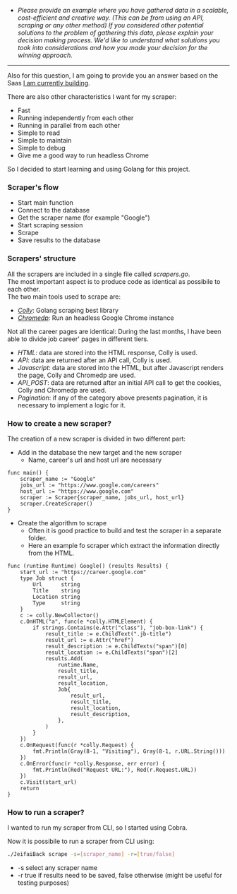 - _Please provide an example where you have gathered data in a scalable, cost-efficient and creative way. (This can be from using an API, scraping or any other method)
If you considered other potential solutions to the problem of gathering this data, please explain your decision making process. We'd like to understand what solutions you took into considerations and how you made your decision for the winning approach._
___

Also for this question, I am going to provide you an answer based on the Saas [I am currently building](https://www.jeifai.com).

There are also other characteristics I want for my scraper:
- Fast
- Running  independently from each other
- Running in parallel from each other
- Simple to read
- Simple to maintain
- Simple to debug
- Give me a good way to run headless Chrome

So I decided to start learning and using Golang for this project.

### Scraper's flow

* Start main function
* Connect to the database
* Get the scraper name (for example "Google")
* Start scraping session
* Scrape
* Save results to the database

### Scrapers' structure
All the scrapers are included in a single file called *scrapers.go*.<br>
The most important aspect is to produce code as identical as possibile to each other.<br>
The two main tools used to scrape are:
* *[Colly](http://go-colly.org/)*: Golang scraping best library
* *[Chromedp](https://github.com/chromedp/chromedp)*: Run an headless Google Chrome instance

Not all the career pages are identical:
During the last months, I have been able to divide job career' pages in different tiers.
* *HTML*: data are stored into the HTML response, Colly is used.
* *API*: data are returned after an API call, Colly is used.
* *Javascript*: data are stored into the HTML, but after Javascript renders the page, Colly and Chromedp are used.
* *API_POST*: data are returned after an initial API call to get the cookies, Colly and Chromedp are used.
* *Pagination*: if any of the category above presents pagination, it is necessary to implement a logic for it.

### How to create a new scraper?
The creation of a new scraper is divided in two different part:
* Add in the database the new target and the new scraper
    * Name, career's url and host url are necessary
```golang
func main() {
    scraper_name := "Google"
    jobs_url := "https://www.google.com/careers"
    host_url := "https://www.google.com"
    scraper := Scraper{scraper_name, jobs_url, host_url}
    scraper.CreateScraper()
}
```

* Create the algorithm to scrape
    * Often it is good practice to build and test the scraper in a separate folder.
    * Here an example fo scraper which extract the information directly from the HTML.
```golang
func (runtime Runtime) Google() (results Results) {
    start_url := "https://career.google.com"
    type Job struct {
        Url      string
        Title    string
        Location string
        Type     string
    }
    c := colly.NewCollector()
    c.OnHTML("a", func(e *colly.HTMLElement) {
        if strings.Contains(e.Attr("class"), "job-box-link") {
            result_title := e.ChildText(".jb-title")
            result_url := e.Attr("href")
            result_description := e.ChildTexts("span")[0]
            result_location := e.ChildTexts("span")[2]
            results.Add(
                runtime.Name,
                result_title,
                result_url,
                result_location,
                Job{
                    result_url,
                    result_title,
                    result_location,
                    result_description,
                },
            )
        }
    })
    c.OnRequest(func(r *colly.Request) {
        fmt.Println(Gray(8-1, "Visiting"), Gray(8-1, r.URL.String()))
    })
    c.OnError(func(r *colly.Response, err error) {
        fmt.Println(Red("Request URL:"), Red(r.Request.URL))
    })
    c.Visit(start_url)
    return
}
```

### **How to run a scraper?**
I wanted to run my scraper from CLI, so I started using Cobra.

Now it is possibile to run a scraper from CLI using:
```bash
./JeifaiBack scrape -s=[scraper_name] -r=[true/false]
```
* -s select any scraper name
* -r true if results need to be saved, false otherwise (might be useful for testing purposes)